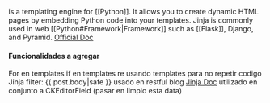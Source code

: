 is a templating engine for [[Python]]. It allows you to create dynamic HTML pages by embedding Python code into your templates. Jinja is commonly used in web [[Python#Framework|Framework]] such as [[Flask]], Django, and Pyramid.
[Official Doc](https://jinja.palletsprojects.com/)


#### Funcionalidades a agregar
For en templates
if en templates
re usando templates para no repetir codigo
Jinja filter: {{ post.body|safe }} usado en restful blog [Jinja Doc](https://jinja.palletsprojects.com/en/2.11.x/templates/#safe) utilizado en conjunto a CKEditorField (pasar en limpio esta data)